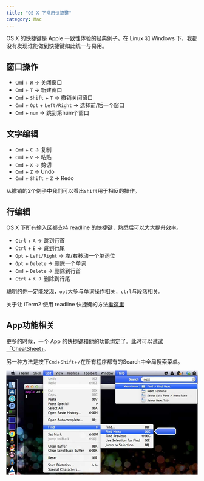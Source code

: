 ```yaml
---
title: "OS X 下常用快捷键"
category: Mac
---
```


OS X 的快捷键是 Apple 一致性体验的经典例子。在 Linux 和 Windows 下，我都没有发现谁能做到快捷键如此统一与易用。

窗口操作
-------

- `Cmd` + `W` -> 关闭窗口
- `Cmd` + `T` -> 新建窗口
- `Cmd` + `Shift` + `T` -> 撤销关闭窗口
- `Cmd` + `Opt` + `Left/Right` -> 选择前/后一个窗口
- `Cmd` + `num` -> 跳到第num个窗口

文字编辑
-------

- `Cmd` + `C` -> 复制
- `Cmd` + `V` -> 粘贴
- `Cmd` + `X` -> 剪切
- `Cmd` + `Z` -> Undo
- `Cmd` + `Shift` + `Z` -> Redo

从撤销的2个例子中我们可以看出`shift`用于相反的操作。

行编辑
-----

OS X 下所有输入区都支持 readline 的快捷键，熟悉后可以大大提升效率。

- `Ctrl` + `A` -> 跳到行首
- `Ctrl` + `E` -> 跳到行尾
- `Opt` + `Left/Right` -> 左/右移动一个单词位
- `Opt` + `Delete` -> 删除一个单词
- `Cmd` + `Delete` -> 删除到行首
- `Ctrl` + `K` -> 删除到行尾

聪明的你一定能发现，`opt`大多与单词操作相关，`ctrl`与段落相关。

关于让 iTerm2 使用 readline 快捷键的方法[看这里](http://code.google.com/p/iterm2/wiki/Keybindings)


App功能相关
---------

更多的时候，一个 App 的快捷键和他的功能绑定了。此时可以试试[「CheatSheet」](https://itunes.apple.com/us/app/cheatsheet/id529456740)。

另一种方法是按下`Cmd`+`Shift`+`/`在所有程序都有的Search中全局搜索菜单。

![OS X Search Menu](/assets/images/osx-search-menu.jpg)

